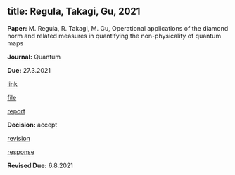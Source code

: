
title: Regula, Takagi, Gu, 2021
---

**Paper:** M. Regula, R. Takagi, M. Gu, Operational applications of the diamond norm and related measures in quantifying the non-physicality of quantum maps

**Journal:** Quantum

**Due:** 27.3.2021

[link]()

[file](REF_regula2021/file.pdf)

[report](REF_regula2021/report.pdf)

**Decision:** accept

[revision](REF_regula2021/revision.pdf)

[response](REF_regula2021/response.pdf)

**Revised Due:** 6.8.2021

